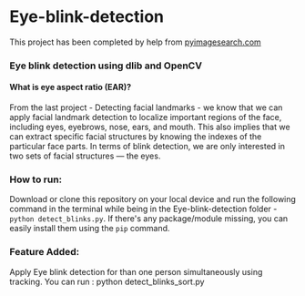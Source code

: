 # Eye-blink-detection

This project has been completed by help from [pyimagesearch.com](pyimagesearch.com)

### Eye blink detection using dlib and OpenCV
#### What is eye aspect ratio (EAR)?
From the last project - Detecting facial landmarks - we know that we can apply facial landmark detection to localize important regions of the face, including eyes, eyebrows, nose, ears, and mouth. This also implies that we can extract specific facial structures by knowing the indexes of the particular face parts. In terms of blink detection, we are only interested in two sets of facial structures — the eyes.

### How to run:
Download or clone this repository on your local device and run the following command in the terminal while being in the Eye-blink-detection folder -  `python detect_blinks.py`. If there's any package/module missing, you can easily install them using the `pip` command.

### Feature Added:
Apply Eye blink detection for than one person simultaneously using tracking.
You can run : python detect_blinks_sort.py
